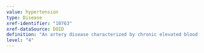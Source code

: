 ```yaml
---
value: hypertension
type: Disease
xref-identifier: "10763"
xref-dataSource: DOID
definition: "An artery disease characterized by chronic elevated blood pressure in the arteries."
level: "4"
---
```

